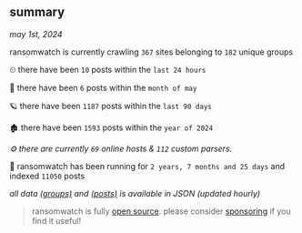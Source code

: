 
## summary
_may 1st, 2024_

ransomwatch is currently crawling `367` sites belonging to `182` unique groups

⏲ there have been `10` posts within the `last 24 hours`

🦈 there have been `6` posts within the `month of may`

🪐 there have been `1187` posts within the `last 90 days`

🏚 there have been `1593` posts within the `year of 2024`

_⚙️ there are currently `69` online hosts & `112` custom parsers._

🦕 ransomwatch has been running for `2 years, 7 months and 25 days` and indexed `11050` posts

_all data  [(groups)](http://ransomwhat.telemetry.ltd/groups) and [(posts)](http://ransomwhat.telemetry.ltd/posts) is available in JSON (updated hourly)_

> ransomwatch is fully [open source](https://github.com/joshhighet/ransomwatch#ransomwatch--). please consider [sponsoring](https://github.com/sponsors/joshhighet) if you find it useful!
